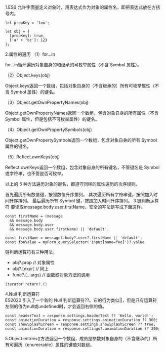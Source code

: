 1.ES6 允许字面量定义对象时，用表达式作为对象的属性名，即把表达式放在方括号内。
```$xslt
let propKey = 'foo';

let obj = {
  [propKey]: true,
  ['a' + 'bc']: 123
};
```
2.属性的遍历
（1）for...in

for...in循环遍历对象自身的和继承的可枚举属性（不含 Symbol 属性）。

（2）Object.keys(obj)

Object.keys返回一个数组，包括对象自身的（不含继承的）所有可枚举属性（不含 Symbol 属性）的键名。

（3）Object.getOwnPropertyNames(obj)

Object.getOwnPropertyNames返回一个数组，包含对象自身的所有属性（不含 Symbol 属性，但是包括不可枚举属性）的键名。

（4）Object.getOwnPropertySymbols(obj)

Object.getOwnPropertySymbols返回一个数组，包含对象自身的所有 Symbol 属性的键名。

（5）Reflect.ownKeys(obj)

Reflect.ownKeys返回一个数组，包含对象自身的所有键名，不管键名是 Symbol 或字符串，也不管是否可枚举。

以上的 5 种方法遍历对象的键名，都遵守同样的属性遍历的次序规则。

首先遍历所有数值键，按照数值升序排列。
其次遍历所有字符串键，按照加入时间升序排列。
最后遍历所有 Symbol 键，按照加入时间升序排列。
3.链判断运算符
要读取message.body.user.firstName，安全的写法是写成下面这样。
```$xslt
const firstName = (message
  && message.body
  && message.body.user
  && message.body.user.firstName) || 'default';
```
```$xslt
const firstName = message?.body?.user?.firstName || 'default';
const fooValue = myForm.querySelector('input[name=foo]')?.value
```
链判断运算符有三种用法。
 - obj?.prop // 对象属性
 - obj?.[expr] // 同上
 - func?.(...args) // 函数或对象方法的调用
 ```$xslt
iterator.return?.()
```
4.Null 判断运算符  
ES2020 引入了一个新的 Null 判断运算符??。它的行为类似||，但是只有运算符左侧的值为null或undefined时，才会返回右侧的值。  
```$xslt
const headerText = response.settings.headerText ?? 'Hello, world!';
const animationDuration = response.settings.animationDuration ?? 300;
const showSplashScreen = response.settings.showSplashScreen ?? true;
const animationDuration = response.settings?.animationDuration ?? 300;
```
5.Object.entries()方法返回一个数组，成员是参数对象自身的（不含继承的）所有可遍历（enumerable）属性的键值对数组。